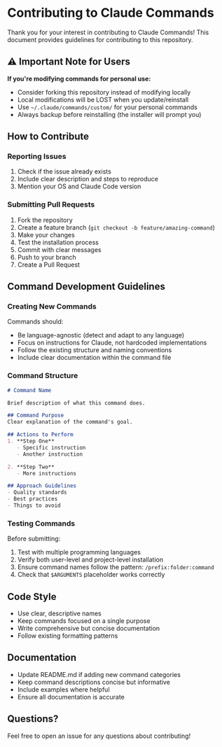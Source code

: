 # Contributing to Claude Commands

Thank you for your interest in contributing to Claude Commands! This document provides guidelines for contributing to this repository.

## ⚠️ Important Note for Users

**If you're modifying commands for personal use:**
- Consider forking this repository instead of modifying locally
- Local modifications will be LOST when you update/reinstall
- Use `~/.claude/commands/custom/` for your personal commands
- Always backup before reinstalling (the installer will prompt you)

## How to Contribute

### Reporting Issues
1. Check if the issue already exists
2. Include clear description and steps to reproduce
3. Mention your OS and Claude Code version

### Submitting Pull Requests
1. Fork the repository
2. Create a feature branch (`git checkout -b feature/amazing-command`)
3. Make your changes
4. Test the installation process
5. Commit with clear messages
6. Push to your branch
7. Create a Pull Request

## Command Development Guidelines

### Creating New Commands
Commands should:
- Be language-agnostic (detect and adapt to any language)
- Focus on instructions for Claude, not hardcoded implementations
- Follow the existing structure and naming conventions
- Include clear documentation within the command file

### Command Structure
```markdown
# Command Name

Brief description of what this command does.

## Command Purpose
Clear explanation of the command's goal.

## Actions to Perform
1. **Step One**
   - Specific instruction
   - Another instruction

2. **Step Two**
   - More instructions

## Approach Guidelines
- Quality standards
- Best practices
- Things to avoid
```

### Testing Commands
Before submitting:
1. Test with multiple programming languages
2. Verify both user-level and project-level installation
3. Ensure command names follow the pattern: `/prefix:folder:command`
4. Check that `$ARGUMENTS` placeholder works correctly

## Code Style
- Use clear, descriptive names
- Keep commands focused on a single purpose
- Write comprehensive but concise documentation
- Follow existing formatting patterns

## Documentation
- Update README.md if adding new command categories
- Keep command descriptions concise but informative
- Include examples where helpful
- Ensure all documentation is accurate

## Questions?
Feel free to open an issue for any questions about contributing!